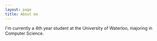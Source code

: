 ```yaml
---
layout: page
title: About me 
---
```


I'm currently a 4th year student at the University of Waterloo, majoring in Computer Science.
